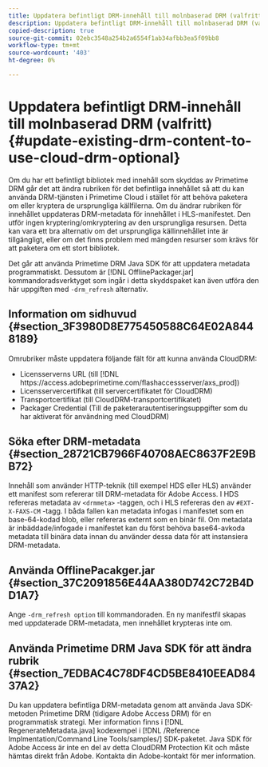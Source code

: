 ```yaml
---
title: Uppdatera befintligt DRM-innehåll till molnbaserad DRM (valfritt)
description: Uppdatera befintligt DRM-innehåll till molnbaserad DRM (valfritt)
copied-description: true
source-git-commit: 02ebc3548a254b2a6554f1ab34afbb3ea5f09bb8
workflow-type: tm+mt
source-wordcount: '403'
ht-degree: 0%

---
```


# Uppdatera befintligt DRM-innehåll till molnbaserad DRM (valfritt) {#update-existing-drm-content-to-use-cloud-drm-optional}

Om du har ett befintligt bibliotek med innehåll som skyddas av Primetime DRM går det att ändra rubriken för det befintliga innehållet så att du kan använda DRM-tjänsten i Primetime Cloud i stället för att behöva paketera om eller kryptera de ursprungliga källfilerna. Om du ändrar rubriken för innehållet uppdateras DRM-metadata för innehållet i HLS-manifestet. Den utför ingen kryptering/omkryptering av den ursprungliga resursen. Detta kan vara ett bra alternativ om det ursprungliga källinnehållet inte är tillgängligt, eller om det finns problem med mängden resurser som krävs för att paketera om ett stort bibliotek.

Det går att använda Primetime DRM Java SDK för att uppdatera metadata programmatiskt. Dessutom är [!DNL OfflinePackager.jar] kommandoradsverktyget som ingår i detta skyddspaket kan även utföra den här uppgiften med `-drm_refresh` alternativ.

## Information om sidhuvud {#section_3F3980D8E775450588C64E02A8448189}

Omrubriker måste uppdatera följande fält för att kunna använda CloudDRM:

* Licensserverns URL (till [!DNL ht<span></span>tps://access.adobeprimetime.com/flashaccessserver/axs_prod])
* Licensservercertifikat (till servercertifikatet för CloudDRM)
* Transportcertifikat (till CloudDRM-transportcertifikatet)
* Packager Credential (Till de paketerarautentiseringsuppgifter som du har aktiverat för användning med CloudDRM)

## Söka efter DRM-metadata {#section_28721CB7966F40708AEC8637F2E9BB72}

Innehåll som använder HTTP-teknik (till exempel HDS eller HLS) använder ett manifest som refererar till DRM-metadata för Adobe Access. I HDS refereras metadata av `<drmmeta>` -taggen, och i HLS refereras den av `#EXT-X-FAXS-CM` -tagg. I båda fallen kan metadata infogas i manifestet som en base-64-kodad blob, eller refereras externt som en binär fil. Om metadata är inbäddade/infogade i manifestet kan du först behöva base64-avkoda metadata till binära data innan du använder dessa data för att instansiera DRM-metadata.

## Använda OfflinePacakger.jar {#section_37C2091856E44AA380D742C72B4DD1A7}

Ange `-drm_refresh option` till kommandoraden. En ny manifestfil skapas med uppdaterade DRM-metadata, men innehållet krypteras inte om.

## Använda Primetime DRM Java SDK för att ändra rubrik {#section_7EDBAC4C78DF4CD5BE8410EEAD8437A2}

Du kan uppdatera befintliga DRM-metadata genom att använda Java SDK-metoden Primetime DRM (tidigare Adobe Access DRM) för en programmatisk strategi. Mer information finns i [!DNL RegenerateMetadata.java] kodexempel i [!DNL /Reference Implmentation/Command Line Tools/samples/] SDK-paketet. Java SDK för Adobe Access är inte en del av detta CloudDRM Protection Kit och måste hämtas direkt från Adobe. Kontakta din Adobe-kontakt för mer information.
